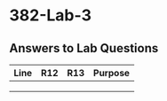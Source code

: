 382-Lab-3
=========

Answers to Lab Questions
------------------------
| Line  | R12   | R13   |  Purpose |
| :---: | :---: | :---: | :------: |
|       |       |       |          |
|       |       |       |          |
|       |       |       |          |
